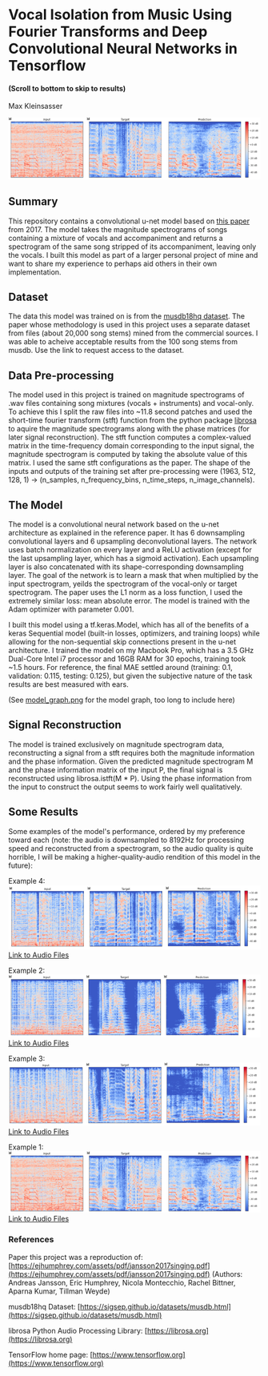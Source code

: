 # Vocal Isolation from Music Using Fourier Transforms and Deep Convolutional Neural Networks in Tensorflow
#### (Scroll to bottom to skip to results)
Max Kleinsasser

![alt text](/examples/116/specs.png)

## Summary
This repository contains a convolutional u-net model based on [this paper](https://ejhumphrey.com/assets/pdf/jansson2017singing.pdf) from 2017. The model takes the magnitude spectrograms of songs containing a mixture of vocals and accompaniment and returns a spectrogram of the same song stripped of its accompaniment, leaving only the vocals. I built this model as part of a larger personal project of mine and want to share my experience to perhaps aid others in their own implementation.

## Dataset
The data this model was trained on is from the [musdb18hq dataset](https://sigsep.github.io/datasets/musdb.html). The paper whose methodology is used in this project uses a separate dataset from files (about 20,000 song stems) mined from the commercial sources. I was able to acheive acceptable results from the 100 song stems from musdb. Use the link to request access to the dataset.

## Data Pre-processing
The model used in this project is trained on magnitude spectrograms of .wav files containing song mixtures (vocals + instruments) and vocal-only. To achieve this I split the raw files into ~11.8 second patches and used the short-time fourier transform (stft) function from the python package [librosa](https://librosa.org) to aquire the magnitude spectrograms along with the phase matrices (for later signal reconstruction). The stft function computes a complex-valued matrix in the time-frequency domain corresponding to the input signal, the magnitude spectrogram is computed by taking the absolute value of this matrix. I used the same stft configurations as the paper. The shape of the inputs and outputs of the training set after pre-processing were (1963, 512, 128, 1) -> (n_samples, n_frequency_bins, n_time_steps, n_image_channels).

## The Model
The model is a convolutional neural network based on the u-net architecture as explained in the reference paper. It has 6 downsampling convolutional layers and 6 upsampling deconvolutional layers. The network uses batch normalization on every layer and a ReLU activation (except for the last upsampling layer, which has a sigmoid activation). Each upsampling layer is also concatenated with its shape-corresponding downsampling layer. The goal of the network is to learn a mask that when multiplied by the input spectrogram, yeilds the spectrogram of the vocal-only or target spectrogram. The paper uses the L1 norm as a loss function, I used the extremely similar loss: mean absolute error. The model is trained with the Adam optimizer with parameter 0.001.

I built this model using a tf.keras.Model, which has all of the benefits of a keras Sequential model (built-in losses, optimizers, and training loops) while allowing for the non-sequential skip connections present in the u-net architecture. I trained the model on my Macbook Pro, which has a 3.5 GHz Dual-Core Intel i7 processor and 16GB RAM for 30 epochs, training took ~1.5 hours. For reference, the final MAE settled around (training: 0.1, validation: 0.115, testing: 0.125), but given the subjective nature of the task results are best measured with ears.

(See [model_graph.png](model_graph.png) for the model graph, too long to include here)

## Signal Reconstruction
The model is trained exclusively on magnitude spectrogram data, reconstructing a signal from a stft requires both the magnitude information and the phase information. Given the predicted magnitude spectrogram M and the phase information matrix of the input P, the final signal is reconstructed using librosa.istft(M * P). Using the phase information from the input to construct the output seems to work fairly well qualitatively.

## Some Results

Some examples of the model's performance, ordered by my preference toward each (note: the audio is downsampled to 8192Hz for processing speed and reconstructed from a spectrogram, so the audio quality is quite horrible, I will be making a higher-quality-audio rendition of this model in the future):

Example 4:
![alt text](/examples/124/spec.png)
[Link to Audio Files](https://soundcloud.com/mklein12/sets/example-4)

Example 2:
![alt text](/examples/118/specs.png)
[Link to Audio Files](https://soundcloud.com/mklein12/sets/example-2)

Example 3:
![alt text](/examples/121/specs.png)
[Link to Audio Files](https://soundcloud.com/mklein12/sets/example-3)

Example 1:
![alt text](/examples/116/specs.png)
[Link to Audio Files](https://soundcloud.com/mklein12/sets/example-1)

### References

Paper this project was a reproduction of: [https://ejhumphrey.com/assets/pdf/jansson2017singing.pdf](https://ejhumphrey.com/assets/pdf/jansson2017singing.pdf)
(Authors: Andreas Jansson, Eric Humphrey, Nicola Montecchio, Rachel Bittner, Aparna Kumar, Tillman Weyde)

musdb18hq Dataset: [https://sigsep.github.io/datasets/musdb.html](https://sigsep.github.io/datasets/musdb.html)

librosa Python Audio Processing Library: [https://librosa.org](https://librosa.org)

TensorFlow home page: [https://www.tensorflow.org](https://www.tensorflow.org)
